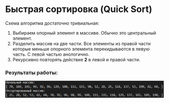 # Быстрая сортировка (Quick Sort)

Схема алгоритма достаточно тривиальная:

1. Выбираем опорный элемент в массиве. Обычно это центральный элемент.
2. Разделить массив на две части. Все элементы из правой части которые меньше опорного элемента перекидываются в левую часть. С левой частью анологично.
3. Рекурсивно повторять действие __2__ в левой и правой части.

### Результаты работы:
![Пример выполнения](bench.png)